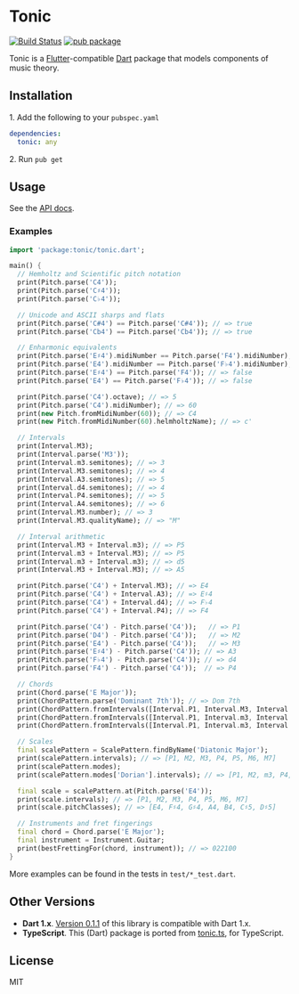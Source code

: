 # Tonic

[![Build Status](https://travis-ci.org/osteele/dart-tonic.svg?branch=master)](https://travis-ci.org/osteele/dart-tonic)
[![pub package](https://img.shields.io/pub/v/tonic.svg)](https://pub.dartlang.org/packages/tonic)

Tonic is a [Flutter](https://flutter.io)-compatible
[Dart](https://www.dartlang.org) package that models components of music theory.

## Installation

1\. Add the following to your `pubspec.yaml`

```yaml
dependencies:
  tonic: any
```

2\. Run `pub get`

## Usage

See the [API docs](https://pub.dartlang.org/documentation/tonic/latest/).

### Examples

```dart
import 'package:tonic/tonic.dart';

main() {
  // Hemholtz and Scientific pitch notation
  print(Pitch.parse('C4'));
  print(Pitch.parse('C♯4'));
  print(Pitch.parse('C♭4'));

  // Unicode and ASCII sharps and flats
  print(Pitch.parse('C#4') == Pitch.parse('C#4')); // => true
  print(Pitch.parse('Cb4') == Pitch.parse('Cb4')); // => true

  // Enharmonic equivalents
  print(Pitch.parse('E♯4').midiNumber == Pitch.parse('F4').midiNumber); // => true
  print(Pitch.parse('E4').midiNumber == Pitch.parse('F♭4').midiNumber); // => true
  print(Pitch.parse('E♯4') == Pitch.parse('F4')); // => false
  print(Pitch.parse('E4') == Pitch.parse('F♭4')); // => false

  print(Pitch.parse('C4').octave); // => 5
  print(Pitch.parse('C4').midiNumber); // => 60
  print(new Pitch.fromMidiNumber(60)); // => C4
  print(new Pitch.fromMidiNumber(60).helmholtzName); // => c'

  // Intervals
  print(Interval.M3);
  print(Interval.parse('M3'));
  print(Interval.m3.semitones); // => 3
  print(Interval.M3.semitones); // => 4
  print(Interval.A3.semitones); // => 5
  print(Interval.d4.semitones); // => 4
  print(Interval.P4.semitones); // => 5
  print(Interval.A4.semitones); // => 6
  print(Interval.M3.number); // => 3
  print(Interval.M3.qualityName); // => "M"

  // Interval arithmetic
  print(Interval.M3 + Interval.m3); // => P5
  print(Interval.m3 + Interval.M3); // => P5
  print(Interval.m3 + Interval.m3); // => d5
  print(Interval.M3 + Interval.M3); // => A5

  print(Pitch.parse('C4') + Interval.M3); // => E4
  print(Pitch.parse('C4') + Interval.A3); // => E♯4
  print(Pitch.parse('C4') + Interval.d4); // => F♭4
  print(Pitch.parse('C4') + Interval.P4); // => F4

  print(Pitch.parse('C4') - Pitch.parse('C4'));   // => P1
  print(Pitch.parse('D4') - Pitch.parse('C4'));   // => M2
  print(Pitch.parse('E4') - Pitch.parse('C4'));   // => M3
  print(Pitch.parse('E♯4') - Pitch.parse('C4')); // => A3
  print(Pitch.parse('F♭4') - Pitch.parse('C4')); // => d4
  print(Pitch.parse('F4') - Pitch.parse('C4'));  // => P4

  // Chords
  print(Chord.parse('E Major'));
  print(ChordPattern.parse('Dominant 7th')); // => Dom 7th
  print(ChordPattern.fromIntervals([Interval.P1, Interval.M3, Interval.P5])); // => Major
  print(ChordPattern.fromIntervals([Interval.P1, Interval.m3, Interval.P5])); // => Minor
  print(ChordPattern.fromIntervals([Interval.P1, Interval.m3, Interval.P5, Interval.m7])); // => Min 7th

  // Scales
  final scalePattern = ScalePattern.findByName('Diatonic Major');
  print(scalePattern.intervals); // => [P1, M2, M3, P4, P5, M6, M7]
  print(scalePattern.modes);
  print(scalePattern.modes['Dorian'].intervals); // => [P1, M2, m3, P4, P5, M6, m7]

  final scale = scalePattern.at(Pitch.parse('E4'));
  print(scale.intervals); // => [P1, M2, M3, P4, P5, M6, M7]
  print(scale.pitchClasses); // => [E4, F♯4, G♯4, A4, B4, C♯5, D♯5]

  // Instruments and fret fingerings
  final chord = Chord.parse('E Major');
  final instrument = Instrument.Guitar;
  print(bestFrettingFor(chord, instrument)); // => 022100
}
```

More examples can be found in the tests in `test/*_test.dart`.

## Other Versions

* **Dart 1.x**. [Version
  0.1.1](https://github.com/osteele/dart-tonic/tree/v0.0.1) of this library is
  compatible with Dart 1.x.
* **TypeScript**. This (Dart) package is ported from
  [tonic.ts](https://github.com/osteele/tonic.ts), for TypeScript.

## License

MIT
